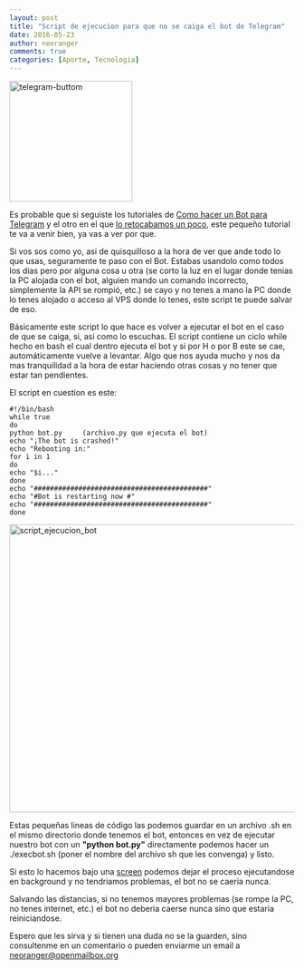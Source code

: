 ```yaml
---
layout: post
title: "Script de ejecucion para que no se caiga el bot de Telegram"
date: 2016-05-23
author: neoranger
comments: true
categories: [Aporte, Tecnologia]
---
```

<img class="  wp-image-2873 aligncenter" src="https://blogneositelinux.files.wordpress.com/2016/10/telegram-buttom.png" alt="telegram-buttom" width="217" height="213" />

Es probable que si seguiste los tutoriales de [Como hacer un Bot para Telegram](https://neoranger.github.io/techcreando-un-bot-para-telegram/) y el otro en el que [lo retocabamos un poco](https://neoranger.github.io/tech-retocando-nuestro-bot-de-telegram/), este pequeño tutorial te va a venir bien, ya vas a ver por que.

Si vos sos como yo, asi de quisquilloso a la hora de ver que ande todo lo que usas, seguramente te paso con el Bot. Estabas usandolo como todos los dias pero por alguna cosa u otra (se corto la luz en el lugar donde tenias la PC alojada con el bot, alguien mando un comando incorrecto, simplemente la API se rompió, etc.) se cayo y no tenes a mano la PC donde lo tenes alojado o acceso al VPS donde lo tenes, este script te puede salvar de eso.

Básicamente este script lo que hace es volver a ejecutar el bot en el caso de que se caiga, si, asi como lo escuchas. El script contiene un ciclo while hecho en bash el cual dentro ejecuta el bot y si por H o por B este se cae, automáticamente vuelve a levantar. Algo que nos ayuda mucho y nos da mas tranquilidad a la hora de estar haciendo otras cosas y no tener que estar tan pendientes.

El script en cuestion es este:

```
#!/bin/bash
while true
do
python bot.py     (archivo.py que ejecuta el bot)
echo "¡The bot is crashed!"
echo "Rebooting in:"
for i in 1
do
echo "$i..."
done
echo "###########################################"
echo "#Bot is restarting now #"
echo "###########################################"
done
```

<img class=" size-full wp-image-2798 aligncenter" src="https://blogneositelinux.files.wordpress.com/2016/10/script_ejecucion_bot.png" alt="script_ejecucion_bot" width="819" height="508" />

Estas pequeñas lineas de código las podemos guardar en un archivo .sh en el mismo directorio donde tenemos el bot, entonces en vez de ejecutar nuestro bot con un **"python bot.py"** directamente podemos hacer un ./execbot.sh (poner el nombre del archivo sh que les convenga) y listo.

Si esto lo hacemos bajo una <a href="https://es.wikipedia.org/wiki/GNU_Screen">screen</a> podemos dejar el proceso ejecutandose en background y no tendriamos problemas, el bot no se caeria nunca.

Salvando las distancias, si no tenemos mayores problemas (se rompe la PC, no tenes internet, etc.) el bot no deberia caerse nunca sino que estaria reiniciandose.

Espero que les sirva y si tienen una duda no se la guarden, sino consultenme en un comentario o pueden enviarme un email a neoranger@openmailbox.org
